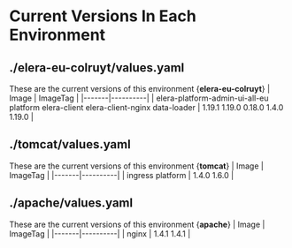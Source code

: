 # Current Versions In Each Environment
## ./elera-eu-colruyt/values.yaml
These are the current versions of this environment {**elera-eu-colruyt**}
| Image | ImageTag |
|-------|----------|
| elera-platform-admin-ui-all-eu
platform
elera-client
elera-client-nginx
data-loader | 1.19.1
1.19.0
0.18.0
1.4.0
1.19.0 |
## ./tomcat/values.yaml
These are the current versions of this environment {**tomcat**}
| Image | ImageTag |
|-------|----------|
| ingress
platform | 1.4.0
1.6.0 |
## ./apache/values.yaml
These are the current versions of this environment {**apache**}
| Image | ImageTag |
|-------|----------|
| nginx | 1.4.1
1.4.1 |
